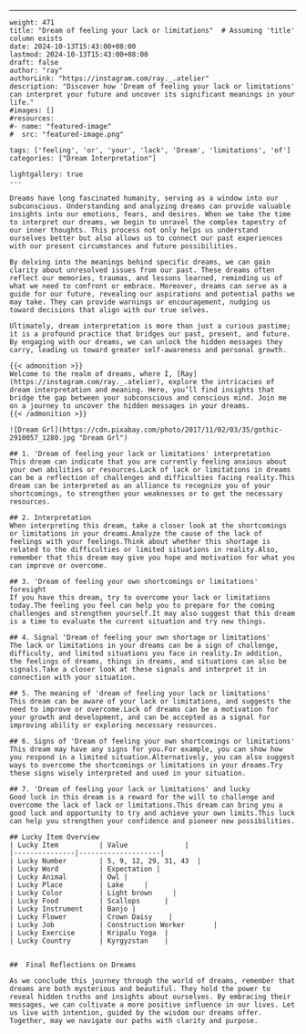 ---
    weight: 471
    title: "Dream of feeling your lack or limitations"  # Assuming 'title' column exists
    date: 2024-10-13T15:43:00+08:00
    lastmod: 2024-10-13T15:43:00+08:00
    draft: false
    author: "ray"
    authorLink: "https://instagram.com/ray._.atelier"
    description: "Discover how 'Dream of feeling your lack or limitations' can interpret your future and uncover its significant meanings in your life."
    #images: []
    #resources:
    #- name: "featured-image"
    #  src: "featured-image.png"
    
    tags: ['feeling', 'or', 'your', 'lack', 'Dream', 'limitations', 'of']
    categories: ["Dream Interpretation"]
    
    lightgallery: true
    ---
    
    Dreams have long fascinated humanity, serving as a window into our subconscious. Understanding and analyzing dreams can provide valuable insights into our emotions, fears, and desires. When we take the time to interpret our dreams, we begin to unravel the complex tapestry of our inner thoughts. This process not only helps us understand ourselves better but also allows us to connect our past experiences with our present circumstances and future possibilities.
    
    By delving into the meanings behind specific dreams, we can gain clarity about unresolved issues from our past. These dreams often reflect our memories, traumas, and lessons learned, reminding us of what we need to confront or embrace. Moreover, dreams can serve as a guide for our future, revealing our aspirations and potential paths we may take. They can provide warnings or encouragement, nudging us toward decisions that align with our true selves.
    
    Ultimately, dream interpretation is more than just a curious pastime; it is a profound practice that bridges our past, present, and future. By engaging with our dreams, we can unlock the hidden messages they carry, leading us toward greater self-awareness and personal growth.
    
    {{< admonition >}}
    Welcome to the realm of dreams, where I, [Ray](https://instagram.com/ray._.atelier), explore the intricacies of dream interpretation and meaning. Here, you’ll find insights that bridge the gap between your subconscious and conscious mind. Join me on a journey to uncover the hidden messages in your dreams.
    {{< /admonition >}}
    
    ![Dream Grl](https://cdn.pixabay.com/photo/2017/11/02/03/35/gothic-2910057_1280.jpg "Dream Grl")
    
    ## 1. 'Dream of feeling your lack or limitations' interpretation
    This dream can indicate that you are currently feeling anxious about your own abilities or resources.Lack of lack or limitations in dreams can be a reflection of challenges and difficulties facing reality.This dream can be interpreted as an alliance to recognize you of your shortcomings, to strengthen your weaknesses or to get the necessary resources.
    
    ## 2. Interpretation
    When interpreting this dream, take a closer look at the shortcomings or limitations in your dreams.Analyze the cause of the lack of feelings with your feelings.Think about whether this shortage is related to the difficulties or limited situations in reality.Also, remember that this dream may give you hope and motivation for what you can improve or overcome.
    
    ## 3. 'Dream of feeling your own shortcomings or limitations' foresight
    If you have this dream, try to overcome your lack or limitations today.The feeling you feel can help you to prepare for the coming challenges and strengthen yourself.It may also suggest that this dream is a time to evaluate the current situation and try new things.
    
    ## 4. Signal 'Dream of feeling your own shortage or limitations'
    The lack or limitations in your dreams can be a sign of challenge, difficulty, and limited situations you face in reality.In addition, the feelings of dreams, things in dreams, and situations can also be signals.Take a closer look at these signals and interpret it in connection with your situation.
    
    ## 5. The meaning of 'dream of feeling your lack or limitations'
    This dream can be aware of your lack or limitations, and suggests the need to improve or overcome.Lack of dreams can be a motivation for your growth and development, and can be accepted as a signal for improving ability or exploring necessary resources.
    
    ## 6. Signs of 'Dream of feeling your own shortcomings or limitations'
    This dream may have any signs for you.For example, you can show how you respond in a limited situation.Alternatively, you can also suggest ways to overcome the shortcomings or limitations in your dreams.Try these signs wisely interpreted and used in your situation.
    
    ## 7. 'Dream of feeling your lack or limitations' and lucky
    Good luck in this dream is a reward for the will to challenge and overcome the lack of lack or limitations.This dream can bring you a good luck and opportunity to try and achieve your own limits.This luck can help you strengthen your confidence and pioneer new possibilities.
    
    ## Lucky Item Overview
    | Lucky Item          | Value              |
    |---------------|--------------------|
    | Lucky Number        | 5, 9, 12, 29, 31, 43  |
    | Lucky Word          | Expectation |
    | Lucky Animal        | Owl |
    | Lucky Place         | Lake     |
    | Lucky Color         | Light brown     |
    | Lucky Food          | Scallops      |
    | Lucky Instrument    | Banjo |
    | Lucky Flower        | Crown Daisy    |
    | Lucky Job           | Construction Worker       |
    | Lucky Exercise      | Kripalu Yoga  |
    | Lucky Country       | Kyrgyzstan    |
    
    
    ##  Final Reflections on Dreams
    
    As we conclude this journey through the world of dreams, remember that dreams are both mysterious and beautiful. They hold the power to reveal hidden truths and insights about ourselves. By embracing their messages, we can cultivate a more positive influence in our lives. Let us live with intention, guided by the wisdom our dreams offer. Together, may we navigate our paths with clarity and purpose.
    